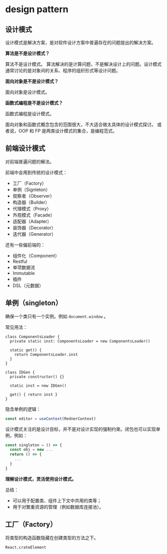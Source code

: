 # design pattern

## 设计模式

设计模式是解决方案，是对软件设计方案中普遍存在的问题提出的解决方案。


**算法是不是设计模式？**

算法不是设计模式。
算法解决的是计算问题，不是解决设计上的问题。设计模式通常讨论的是对象间的关系、程序的组织形式等设计问题。

**面向对象是不是设计模式？**

面向对象是设计模式。

**函数式编程是不是设计模式？**

函数式编程是设计模式。


面向对象和函数式概念包含的范围很大，不大适合做太具体的设计模式探讨。
或者说，OOP 和 FP 是两类设计模式的集合，是编程范式。

## 前端设计模式

对前端普遍问题的解法。

前端中会用到传统的设计模式：

* 工厂（Factory）
* 单例（Signleton）
* 观察者（Observer）
* 构造器（Builder）
* 代理模式（Proxy）
* 外观模式（Facade）
* 适配器（Adapter）
* 装饰器（Decorator）
* 迭代器（Generator）

还有一些偏前端的：

* 组件化（Component）
* Restful
* 单项数据流
* Immutable
* 插件
* DSL（元数据）

## 单例（singleton）

确保一个类只有一个实例。例如 `document.window` 。

常见用法：

```tsx
class ComponentsLoader {
  private static inst: ComponentsLoader = new ComponentsLoader()

  static get() {
    return ComponentsLoader.inst
  }
}

class IDGen {
  private constructor() {}
  
  static inst = new IDGen()
  
  get() { return inst }
}
```

隐含单例的逻辑：

```typescript
const editor = useContext(RednerContext)
```

设计模式关注的是设计目标，并不是对设计实现的强制约束。闭包也可以实现单例，例如：

```typescript
const singleton = () => {
  const obj = new ...
  return () => {
    ...
  }
}
```

**理解设计模式，灵活使用设计模式。**

总结：

* 可以用于配置类、组件上下文中共用的类等；
* 用于对繁重资源的管理（例如数据库连接池）。

## 工厂（Factory）

将类型的构造函数隐藏在创建类型的方法之下。

`React.crateElement`

```typescript
```

